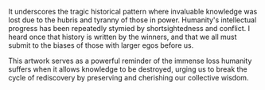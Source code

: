 It underscores the tragic historical pattern where invaluable knowledge was lost due to the hubris and tyranny of those in power. Humanity's intellectual progress has been repeatedly stymied by shortsightedness and conflict. I heard once that history is written by the winners, and that we all must submit to the biases of those with larger egos before us. 

This artwork serves as a powerful reminder of the immense loss humanity suffers when it allows knowledge to be destroyed, urging us to break the cycle of rediscovery by preserving and cherishing our collective wisdom.

